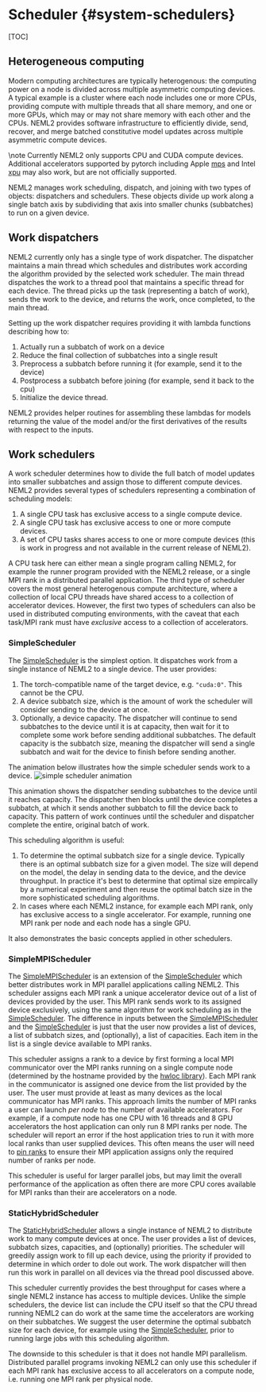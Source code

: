 # Scheduler {#system-schedulers}

[TOC]

## Heterogeneous computing

Modern computing architectures are typically heterogenous: the computing power on a node is divided across multiple asymmetric computing devices.  A typical example is a cluster where each node includes one or more CPUs, providing compute with multiple threads that all share memory, and one or more GPUs, which may or may not share memory with each other and the CPUs.  NEML2 provides software infrastructure to efficiently divide, send, recover, and merge batched constitutive model updates across multiple asymmetric compute devices.

\note
Currently NEML2 only supports CPU and CUDA compute devices.  Additional accelerators supported by pytorch including Apple [mps](https://pytorch.org/docs/stable/mps.html) and Intel [xpu](https://pytorch.org/docs/stable/xpu.html) may also work, but are not officially supported.

NEML2 manages work scheduling, dispatch, and joining with two types of objects: dispatchers and schedulers.  These objects divide up work along a single batch axis by subdividing that axis into smaller chunks (subbatches) to run on a given device.

## Work dispatchers

NEML2 currently only has a single type of work dispatcher.  The dispatcher maintains a main thread which schedules and distributes work according the algorithm provided by the selected work scheduler.  The main thread dispatches the work to a thread pool that maintains a specific thread for each device.  The thread picks up the task (representing a batch of work), sends the work to the device, and returns the work, once completed, to the main thread.

Setting up the work dispatcher requires providing it with lambda functions describing how to:
1. Actually run a subbatch of work on a device
2. Reduce the final collection of subbatches into a single result
3. Preprocess a subbatch before running it (for example, send it to the device)
4. Postprocess a subbatch before joining (for example, send it back to the cpu)
5. Initialize the device thread.

NEML2 provides helper routines for assembling these lambdas for models returning the value of the model and/or the first derivatives of the results with respect to the inputs.

## Work schedulers

A work scheduler determines how to divide the full batch of model updates into smaller subbatches and assign those to different compute devices.  NEML2 provides several types of schedulers representing a combination of scheduling models:
1. A single CPU task has exclusive access to a single compute device.
2. A single CPU task has exclusive access to one or more compute devices.
3. A set of CPU tasks shares access to one or more compute devices (this is work in progress and not available in the current release of NEML2).

A CPU task here can either mean a single program calling NEML2, for example the runner program provided with the NEML2 release, or a single MPI rank in a distributed parallel application.  The third type of scheduler covers the most general heterogenous compute architecture, where a collection of local CPU threads have shared access to a collection of accelerator devices.  However, the first two types of schedulers can also be used in distributed computing environments, with the caveat that each task/MPI rank must have *exclusive* access to a collection of accelerators.

### SimpleScheduler

The [SimpleScheduler](#simplescheduler) is the simplest option.  It dispatches work from a single instance of NEML2 to a single device.  The user provides:
1. The torch-compatible name of the target device, e.g. `"cuda:0"`.  This cannot be the CPU.
2. A device subbatch size, which is the amount of work the scheduler will consider sending to the device at once.
3. Optionally, a device capacity.  The dispatcher will continue to send subbatches to the device until it is at capacity, then wait for it to complete some work before sending additional subbatches.  The default capacity is the subbatch size, meaning the dispatcher will send a single subbatch and wait for the device to finish before sending another.

The animation below illustrates how the simple scheduler sends work to a device.
![simple scheduler animation](animation.gif "Animation of the simple scheduler")

This animation shows the dispatcher sending subbatches to the device until it reaches capacity.  The dispatcher then blocks until the device completes a subbatch, at which it sends another subbatch to fill the device back to capacity.  This pattern of work continues until the scheduler and dispatcher complete the entire, original batch of work.

This scheduling algorithm is useful:
1. To determine the optimal subbatch size for a single device.  Typically there is an optimal subbatch size for a given model.  The size will depend on the model, the delay in sending data to the device, and the device throughput.  In practice it's best to determine that optimal size empircally by a numerical experiment and then reuse the optimal batch size in the more sophisticated scheduling algorithms.
2. In cases where each NEML2 instance, for example each MPI rank, only has exclusive access to a single accelerator.  For example, running one MPI rank per node and each node has a single GPU.

It also demonstrates the basic concepts applied in other schedulers.

### SimpleMPIScheduler

The [SimpleMPIScheduler](#simplempischeduler) is an extension of the [SimpleScheduler](#simplescheduler) which better distributes work in MPI parallel applications calling NEML2.  This scheduler assigns each MPI rank a unique accelerator device out of a list of devices provided by the user.  This MPI rank sends work to its assigned device exclusively, using the same algorithm for work scheduling as in the [SimpleScheduler](#simplescheduler).  The difference in inputs between the [SimpleMPIScheduler](#simplempischeduler) and the [SimpleScheduler](#simplescheduler) is just that the user now provides a list of devices, a list of subbatch sizes, and (optionally), a list of capacities.  Each item in the list is a single device available to MPI ranks.

This scheduler assigns a rank to a device by first forming a local MPI communicator over the MPI ranks running on a single compute node (determined by the hostname provided by the [hwloc library](https://www.open-mpi.org/projects/hwloc/)).  Each MPI rank in the communicator is assigned one device from the list provided by the user.  The user must provide at least as many devices as the local communicator has MPI ranks.  This approach limits the number of MPI ranks a user can launch *per node* to the number of available accelerators.  For example, if a compute node has one CPU with 16 threads and 8 GPU accelerators the host application can only run 8 MPI ranks per node.  The scheduler will report an error if the host application tries to run it with more local ranks than user supplied devices.  This often means the user will need to [pin ranks](https://hpc-wiki.info/hpc/Binding/Pinning) to ensure their MPI application assigns only the required number of ranks per node.

This scheduler is useful for larger parallel jobs, but may limit the overall performance of the application as often there are more CPU cores available for MPI ranks than their are accelerators on a node.

### StaticHybridScheduler

The [StaticHybridScheduler](#statichybridscheduler) allows a single instance of NEML2 to distribute work to many compute devices at once.  The user provides a list of devices, subbatch sizes, capacities, and (optionally) priorities.  The scheduler will greedily assign work to fill up each device, using the priority if provided to determine in which order to dole out work.  The work dispatcher will then run this work in parallel on all devices via the thread pool discussed above.

This scheduler currently provides the best throughput for cases where a single NEML2 instance has access to multiple devices.  Unlike the simple schedulers, the device list can include the CPU itself so that the CPU thread running NEML2 can do work at the same time the accelerators are working on their subbatches.  We suggest the user determine the optimal subbatch size for each device, for example using the [SimpleScheduler](#simplescheduler), prior to running large jobs with this scheduling algorithm.

The downside to this scheduler is that it does not handle MPI parallelism.  Distributed parallel programs invoking NEML2 can only use this scheduler if each MPI rank has exclusive access to all accelerators on a compute node, i.e. running one MPI rank per physical node.
